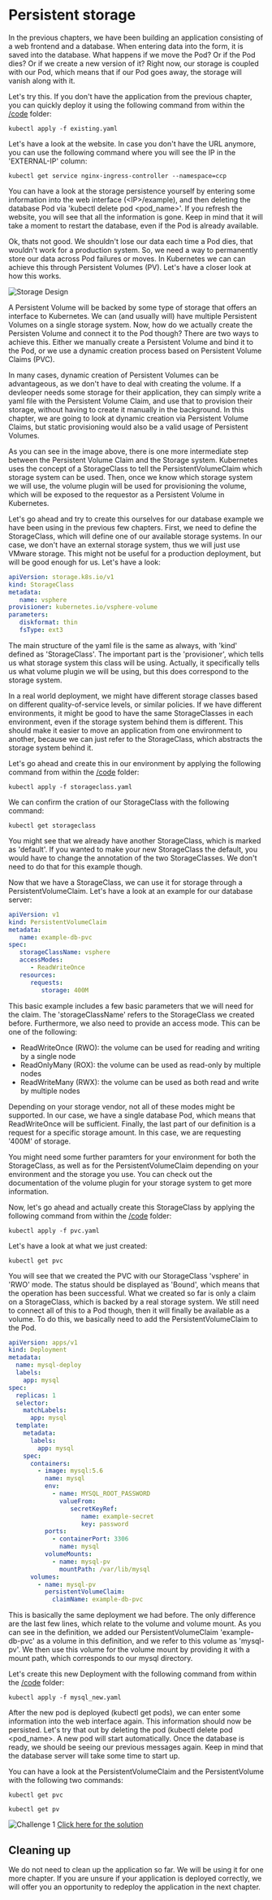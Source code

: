 # Persistent storage
In the previous chapters, we have been building an application consisting of a web frontend and a database. When entering data into the form, it is saved into the database. What happens if we move the Pod? Or if the Pod dies? Or if we create a new version of it? Right now, our storage is coupled with our Pod, which means that if our Pod goes away, the storage will vanish along with it.

Let's try this. If you don't have the application from the previous chapter, you can quickly deploy it using the following command from within the [/code](code/ "/code") folder:

```
kubectl apply -f existing.yaml
```

Let's have a look at the website. In case you don't have the URL anymore, you can use the following command where you will see the IP in the 'EXTERNAL-IP' column:

```
kubectl get service nginx-ingress-controller --namespace=ccp
```

You can have a look at the storage persistence yourself by entering some information into the web interface (&lt;IP&gt;/example), and then deleting the database Pod via 'kubectl delete pod <pod_name>'. If you refresh the website, you will see that all the information is gone. Keep in mind that it will take a moment to restart the database, even if the Pod is already available.

Ok, thats not good. We shouldn't lose our data each time a Pod dies, that wouldn't work for a production system. So, we need a way to permanently store our data across Pod failures or moves. In Kubernetes we can can achieve this through Persistent Volumes (PV). Let's have a closer look at how this works.

![Storage Design](img/storage_design.png?raw=true "Storage Design")

A Persistent Volume will be backed by some type of storage that offers an interface to Kubernetes. We can (and usually will) have multiple Persistent Volumes on a single storage system. Now, how do we actually create the Persisten Volume and connect it to the Pod though? There are two ways to achieve this. Either we manually create a Persistent Volume and bind it to the Pod, or we use a dynamic creation process based on Persistent Volume Claims (PVC).

In many cases, dynamic creation of Persistent Volumes can be advantageous, as we don't have to deal with creating the volume. If a devleoper needs some storage for their application, they can simply write a yaml file with the Persistent Volume Claim, and use that to provision their storage, without having to create it manually in the background. In this chapter, we are going to look at dynamic creation via Persistent Volume Claims, but static provisioning would also be a valid usage of Persistent Volumes.

As you can see in the image above, there is one more intermediate step between the Persistent Volume Claim and the Storage system. Kubernetes uses the concept of a StorageClass to tell the PersistentVolumeClaim which storage system can be used. Then, once we know which storage system we will use, the volume plugin will be used for provisioning the volume, which will be exposed to the requestor as a Persistent Volume in Kubernetes.

Let's go ahead and try to create this ourselves for our database example we have been using in the previous few chapters. First, we need to define the StorageClass, which will define one of our available storage systems. In our case, we don't have an external storage system, thus we will just use VMware storage. This might not be useful for a production deployment, but will be good enough for us. Let's have a look:

```yaml
apiVersion: storage.k8s.io/v1
kind: StorageClass
metadata:
   name: vsphere
provisioner: kubernetes.io/vsphere-volume
parameters:
   diskformat: thin
   fsType: ext3
```

The main structure of the yaml file is the same as always, with 'kind' defined as 'StorageClass'. The important part is the 'provisioner', which tells us what storage system this class will be using. Actually, it specifically tells us what volume plugin we will be using, but this does correspond to the storage system.

In a real world deployment, we might have different storage classes based on different quality-of-service levels, or similar policies. If we have different environments, it might be good to have the same StorageClasses in each environment, even if the storage system behind them is different. This should make it easier to move an application from one environment to another, because we can just refer to the StorageClass, which abstracts the storage system behind it.

Let's go ahead and create this in our environment by applying the following command from within the [/code](code/ "/code") folder:

```
kubectl apply -f storageclass.yaml
```

We can confirm the cration of our StorageClass with the following command:

```
kubectl get storageclass
```

You might see that we already have another StorageClass, which is marked as 'default'. If you wanted to make your new StorageClass the default, you would have to change the annotation of the two StorageClasses. We don't need to do that for this example though. 

Now that we have a StorageClass, we can use it for storage through a PersistentVolumeClaim. Let's have a look at an example for our database server:

```yaml
apiVersion: v1
kind: PersistentVolumeClaim
metadata:
   name: example-db-pvc
spec:
   storageClassName: vsphere
   accessModes:
      - ReadWriteOnce
   resources:
      requests:
         storage: 400M
```

This basic example includes a few basic parameters that we will need for the claim. The 'storageClassName' refers to the StorageClass we created before. Furthermore, we also need to provide an access mode. This can be one of the following:
* ReadWriteOnce (RWO): the volume can be used for reading and writing by a single node
* ReadOnlyMany (ROX): the volume can be used as read-only by multiple nodes
* ReadWriteMany (RWX): the volume can be used as both read and write by multiple nodes

Depending on your storage vendor, not all of these modes might be supported. In our case, we have a single database Pod, which means that ReadWriteOnce will be sufficient. Finally, the last part of our definition is a request for a specific storage amount. In this case, we are requesting '400M' of storage.

You might need some further paramters for your environment for both the StorageClass, as well as for the PersistentVolumeClaim depending on your environment and the storage you use. You can check out the documentation of the volume plugin for your storage system to get more information.

Now, let's go ahead and actually create this StorageClass by applying the following command from within the [/code](code/ "/code") folder:

```
kubectl apply -f pvc.yaml
```

Let's have a look at what we just created:

```
kubectl get pvc
```

You will see that we created the PVC with our StorageClass 'vsphere' in 'RWO' mode. The status should be displayed as 'Bound', which means that the operation has been successful. What we created so far is only a claim on a StorageClass, which is backed by a real storage system. We still need to connect all of this to a Pod though, then it will finally be available as a volume. To do this, we basically need to add the PersistentVolumeClaim to the Pod.

```yaml
apiVersion: apps/v1
kind: Deployment
metadata:
  name: mysql-deploy
  labels:
    app: mysql
spec:
  replicas: 1
  selector:
    matchLabels:
      app: mysql
  template:
    metadata:
      labels:
        app: mysql
    spec:
      containers:
        - image: mysql:5.6
          name: mysql
          env:
            - name: MYSQL_ROOT_PASSWORD
              valueFrom:
                 secretKeyRef:
                    name: example-secret
                    key: password
          ports:
            - containerPort: 3306
              name: mysql
          volumeMounts:
            - name: mysql-pv
              mountPath: /var/lib/mysql
      volumes:
        - name: mysql-pv
          persistentVolumeClaim:
            claimName: example-db-pvc
```

This is basically the same deployment we had before. The only difference are the last few lines, which relate to the volume and volume mount. As you can see in the definition, we added our PersistentVolumeClaim 'example-db-pvc' as a volume in this definition, and we refer to this volume as 'mysql-pv'. We then use this volume for the volume mount by providing it with a mount path, which corresponds to our mysql directory.

Let's create this new Deployment with the following command from within the [/code](code/ "/code") folder:

```
kubectl apply -f mysql_new.yaml 
```

After the new pod is deployed (kubectl get pods), we can enter some information into the web interface again. This information should now be persisted. Let's try that out by deleting the pod (kubectl delete pod <pod_name>. A new pod will start automatically. Once the database is ready, we should be seeing our previous messages again. Keep in mind that the database server will take some time to start up.

You can have a look at the PersistentVolumeClaim and the PersistentVolume with the following two commands:

```
kubectl get pvc
```

```
kubectl get pv
```

![Challenge 1](img/challenge1.png?raw=true "Challenge 1")
[Click here for the solution](./solutions/challenge1 "Click here for the solution")

## Cleaning up

We do not need to clean up the application so far. We will be using it for one more chapter. If you are unsure if your application is deployed correctly, we will offer you an opportunity to redeploy the application in the next chapter.
